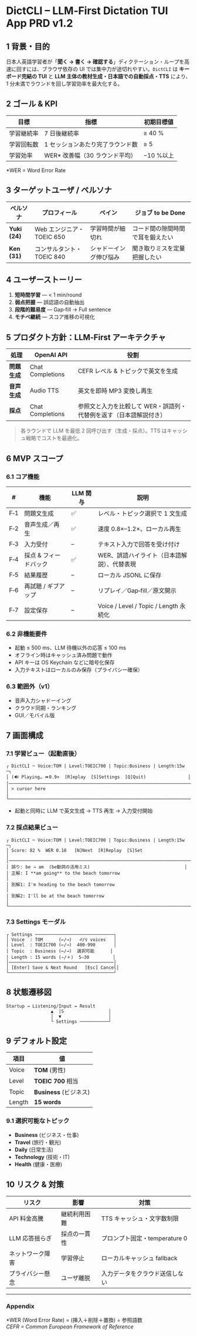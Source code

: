# DictCLI – LLM‑First Dictation TUI App **PRD v1.2**

## 1 背景・目的
日本人英語学習者が「**聞く → 書く → 確認する**」ディクテーション・ループを高速に回すには、ブラウザ依存の UI では集中力が途切れやすい。`DictCLI` は **キーボード完結の TUI** と **LLM 主体の教材生成・日本語での自動採点・TTS** により、1 分未満でラウンドを回し学習効率を最大化する。

## 2 ゴール & KPI
| 目標 | 指標 | 初期目標値 |
|------|------|------------|
| 学習継続率 | 7 日後継続率 | ≥ 40 % |
| 学習回転数 | 1 セッションあたり完了ラウンド数 | ≥ 5 |
| 学習効率 | WER* 改善幅（30 ラウンド平均） | −10 %以上 |

\*WER = Word Error Rate

## 3 ターゲットユーザ / ペルソナ
| ペルソナ | プロフィール | ペイン | ジョブ to be Done |
|-----------|-------------|--------|-------------------|
| **Yuki (24)** | Web エンジニア・TOEIC 650 | 学習時間が細切れ | コード間の隙間時間で耳を鍛えたい |
| **Ken (31)** | コンサルタント・TOEIC 840 | シャドーイング伸び悩み | 聞き取りミスを定量把握したい |

## 4 ユーザーストーリー
1. **短時間学習** — < 1 min/round  
2. **弱点把握** — 誤認語の自動抽出  
3. **段階的難易度** — Gap‑fill → Full sentence  
4. **モチベ継続** — スコア推移の可視化  

## 5 プロダクト方針：LLM‑First アーキテクチャ
| 処理 | OpenAI API | 役割 |
|------|-----------|------|
| **問題生成** | Chat Completions | CEFR レベル & トピックで英文を生成 |
| **音声生成** | Audio TTS | 英文を即時 MP3 変換し再生 |
| **採点** | Chat Completions | 参照文と入力を比較して WER・誤語列・代替例を返す（日本語解説付き） |

> 各ラウンドで LLM を最低 2 回呼び出す（生成・採点）。TTS はキャッシュ戦略でコストを最適化。

## 6 MVP スコープ
### 6.1 コア機能
| # | 機能 | LLM 関与 | 説明 |
|---|------|----------|------|
| F‑1 | 問題文生成 | ✅ | レベル・トピック選択で 1 文生成 |
| F‑2 | 音声生成／再生 | ✅ | 速度 0.8×–1.2×、ローカル再生 |
| F‑3 | 入力受付 | – | テキスト入力で回答を受け付け |
| F‑4 | 採点 & フィードバック | ✅ | WER、誤語ハイライト（日本語解説）、代替表現 |
| F‑5 | 結果履歴 | – | ローカル JSONL に保存 |
| F‑6 | 再試聴 / ギブアップ | – | リプレイ／Gap‑fill／原文開示 |
| F‑7 | 設定保存 | – | Voice / Level / Topic / Length 永続化 |

### 6.2 非機能要件
* 起動 ≤ 500 ms、LLM 待機以外の応答 ≤ 100 ms  
* オフライン時はキャッシュ済み問題で動作  
* API キーは OS Keychain などに暗号化保存  
* 入力テキストはローカルのみ保存（プライバシー確保）

### 6.3 範囲外（v1）
* 音声入力シャドーイング  
* クラウド同期・ランキング  
* GUI／モバイル版

## 7 画面構成

### 7.1 学習ビュー（起動直後）
```
┌ DictCLI ─ Voice:TOM | Level:TOEIC700 | Topic:Business | Length:15w ─┐
│ (🔊 Playing… ⏩0.9×  [R]eplay  [S]Settings  [Q]Quit)                │
│──────────────────────────────────────────────────────────────────────│
│ > cursor here                                                        │
└──────────────────────────────────────────────────────────────────────┘
```
* 起動と同時に LLM で英文生成 → TTS 再生 → 入力受付開始

### 7.2 採点結果ビュー
```
┌ DictCLI ─ Voice:TOM | Level:TOEIC700 | Topic:Business | Length:15w ─┐
│ Score: 82 %  WER 0.18   [N]Next  [R]Replay  [S]Set                  │
│──────────────────────────────────────────────────────────────────────│
│ 誤り: be → am  (be動詞の活用ミス)                                    │
│ 正解: I **am going** to the beach tomorrow                           │
│ 別解1: I'm heading to the beach tomorrow                             │
│ 別解2: I'll be at the beach tomorrow                                 │
└──────────────────────────────────────────────────────────────────────┘
```

### 7.3 Settings モーダル
```
┌ Settings ──────────────────────────────┐
│ Voice  : TOM      (←/→)   ♂/♀ voices   │
│ Level  : TOEIC700 (←/→)  400‑990       │
│ Topic  : Business (←/→)  選択可能      │
│ Length : 15 words (−/＋)  5–30         │
│────────────────────────────────────────│
│ [Enter] Save & Next Round   [Esc] Cancel│
└────────────────────────────────────────┘
```

## 8 状態遷移図
```
Startup → Listening/Input ↔ Result
                 ▲  │S                 │
                 │  ▼                  │
                 └ Settings ───────────┘
```

## 9 デフォルト設定
| 項目 | 値 |
|------|-----|
| Voice | **TOM** (男性) |
| Level | **TOEIC 700** 相当 |
| Topic | **Business** (ビジネス) |
| Length | **15 words** |

### 9.1 選択可能なトピック
- **Business** (ビジネス・仕事)
- **Travel** (旅行・観光)
- **Daily** (日常生活)
- **Technology** (技術・IT)
- **Health** (健康・医療)

## 10 リスク & 対策
| リスク | 影響 | 対策 |
|--------|------|------|
| API 料金高騰 | 継続利用困難 | TTS キャッシュ・文字数制限 |
| LLM 応答揺らぎ | 採点の一貫性 | プロンプト固定・temperature 0 |
| ネットワーク障害 | 学習停止 | ローカルキャッシュ fallback |
| プライバシー懸念 | ユーザ離脱 | 入力データをクラウド送信しない |

---

### Appendix
*WER (Word Error Rate) = (挿入＋削除＋置換) ÷ 参照語数  
*CEFR = Common European Framework of Reference*